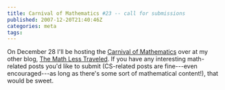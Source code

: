 ```yaml
---
title: Carnival of Mathematics #23 -- call for submissions
published: 2007-12-20T21:40:46Z
categories: meta
tags: 
---
```


On December 28 I'll be hosting the <a href="http://carnivalofmathematics.wordpress.com/">Carnival of Mathematics</a> over at my other blog, <a href="http://www.mathlesstraveled.com">The Math Less Traveled</a>.  If you have any interesting math-related posts you'd like to submit (CS-related posts are fine---even encouraged---as long as there's some sort of mathematical content!), that would be sweet.

